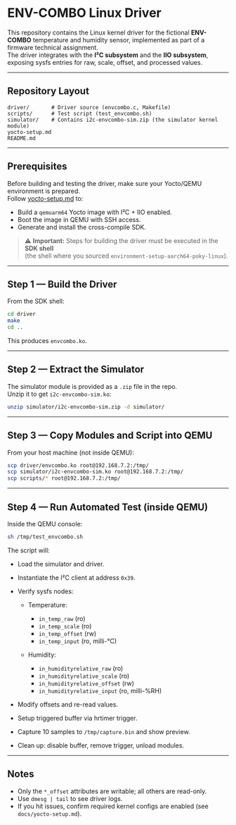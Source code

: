 # ENV-COMBO Linux Driver

This repository contains the Linux kernel driver for the fictional **ENV-COMBO** temperature and humidity sensor, implemented as part of a firmware technical assignment.  
The driver integrates with the **I²C subsystem** and the **IIO subsystem**, exposing sysfs entries for raw, scale, offset, and processed values.

---

## Repository Layout

```
driver/       # Driver source (envcombo.c, Makefile)
scripts/      # Test script (test_envcombo.sh)
simulator/    # Contains i2c-envcombo-sim.zip (the simulator kernel module)
yocto-setup.md
README.md
```

---

## Prerequisites

Before building and testing the driver, make sure your Yocto/QEMU environment is prepared.  
Follow [yocto-setup.md](./docs/yocto-setup.md) to:

- Build a `qemuarm64` Yocto image with I²C + IIO enabled.  
- Boot the image in QEMU with SSH access.  
- Generate and install the cross-compile SDK.  

> ⚠️ **Important:** Steps for building the driver must be executed in the **SDK shell**  
> (the shell where you sourced `environment-setup-aarch64-poky-linux`).

---

## Step 1 — Build the Driver

From the SDK shell:

```bash
cd driver
make
cd ..
```

This produces `envcombo.ko`.

---

## Step 2 — Extract the Simulator

The simulator module is provided as a `.zip` file in the repo.  
Unzip it to get `i2c-envcombo-sim.ko`:

```bash
unzip simulator/i2c-envcombo-sim.zip -d simulator/
```

---

## Step 3 — Copy Modules and Script into QEMU

From your host machine (not inside QEMU):

```bash
scp driver/envcombo.ko root@192.168.7.2:/tmp/
scp simulator/i2c-envcombo-sim.ko root@192.168.7.2:/tmp/
scp scripts/* root@192.168.7.2:/tmp/
```

---

## Step 4 — Run Automated Test (inside QEMU)

Inside the QEMU console:

```bash
sh /tmp/test_envcombo.sh
```

The script will:

- Load the simulator and driver.  
- Instantiate the I²C client at address `0x39`.  
- Verify sysfs nodes:

  - Temperature:  
    - `in_temp_raw` (ro)  
    - `in_temp_scale` (ro)  
    - `in_temp_offset` (rw)  
    - `in_temp_input` (ro, milli-°C)  

  - Humidity:  
    - `in_humidityrelative_raw` (ro)  
    - `in_humidityrelative_scale` (ro)  
    - `in_humidityrelative_offset` (rw)  
    - `in_humidityrelative_input` (ro, milli-%RH)  

- Modify offsets and re-read values.  
- Setup triggered buffer via hrtimer trigger.  
- Capture 10 samples to `/tmp/capture.bin` and show preview.  
- Clean up: disable buffer, remove trigger, unload modules.

---

## Notes

- Only the `*_offset` attributes are writable; all others are read-only.  
- Use `dmesg | tail` to see driver logs.  
- If you hit issues, confirm required kernel configs are enabled (see `docs/yocto-setup.md`).  
